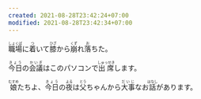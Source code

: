 ```yaml
---
created: 2021-08-28T23:42:24+07:00
modified: 2021-08-28T23:42:34+07:00
---
```


<p><ruby>職場<rp>（</rp><rt>しょくば</rt><rp>）</rp></ruby>に<ruby>着<rp>（</rp><rt>つ</rt><rp>）</rp></ruby>いて<ruby>膝<rp>（</rp><rt>ひざ</rt><rp>）</rp></ruby>から<ruby>崩<rp>（</rp><rt>くず</rt><rp>）</rp></ruby>れ<ruby>落<rp>（</rp><rt>お</rt><rp>）</rp></ruby>ちた。</p>
<p><ruby>今日<rp>（</rp><rt>きょう</rt><rp>）</rp></ruby>の<ruby>会議<rp>（</rp><rt>かいぎ</rt><rp>）</rp></ruby>はこのパソコンで<ruby>出席<rp>（</rp><rt>しゅっせき</rt><rp>）</rp></ruby>します。</p>
<p><ruby>娘<rp>（</rp><rt>むすめ</rt><rp>）</rp></ruby>たちよ、<ruby>今日<rp>（</rp><rt>きょう</rt><rp>）</rp></ruby>の<ruby>夜<rp>（</rp><rt>よる</rt><rp>）</rp></ruby>は<ruby>父<rp>（</rp><rt>とう</rt><rp>）</rp></ruby>ちゃんから<ruby>大事<rp>（</rp><rt>だいじ</rt><rp>）</rp></ruby>なお<ruby>話<rp>（</rp><rt>はなし</rt><rp>）</rp></ruby>があります。</p>
